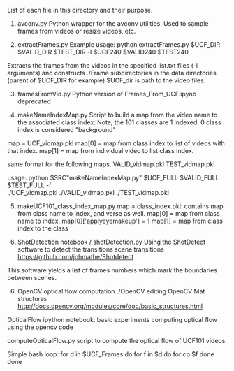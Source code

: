 List of each file in this directory and their purpose.

1. avconv.py
Python wrapper for the avconv utilities. Used to sample frames from videos or resize videos, etc.

2. extractFrames.py
Example usage:
python extractFrames.py $UCF_DIR $VALID_DIR $TEST_DIR -l $UCF240 $VALID240 $TEST240

Extracts the frames from the videos in the specified list.txt files (-l arguments)
and constructs ./Frame subdirectories in the data directories (parent of 
$UCF_DIR for example) $UCF_dir is path to the video files.

3. framesFromVid.py
Python version of Frames_From_UCF.ipynb
deprecated

4. makeNameIndexMap.py
Script to build a map from the video name to the associated class index.
Note, the 101 classes are 1 indexed. 0 class index is considered "background"

map = UCF_vidmap.pkl
map[0] = map from class index to list of videos with that index.
map[1] = map from individual video to list class index.

same format for the following maps.
VALID_vidmap.pkl
TEST_vidmap.pkl

usage:
python $SRC"makeNameIndexMap.py" $UCF_FULL $VALID_FULL $TEST_FULL -f \
./UCF_vidmap.pkl ./VALID_vidmap.pkl ./TEST_vidmap.pkl


5. makeUCF101_class_index_map.py
map = class_index.pkl: contains map from class name to index, and verse as well.
map[0] = map from class name to index. map[0]['applyeyemakeup'] = 1
map[1] = map from class index to the class


5. ShotDetection notebook / shotDetection.py
Using the ShotDetect software to detect the transitions scene transitions
https://github.com/johmathe/Shotdetect

This software yields a list of frames numbers which mark the boundaries between scenes.

6. OpenCV optical flow computation
./OpenCV
editing OpenCV Mat structures
http://docs.opencv.org/modules/core/doc/basic_structures.html

OpticalFlow ipython notebook: basic experiments computing optical flow using the opencv code

computeOpticalFlow.py script to compute the optical flow of UCF101 videos.



Simple bash loop:
for d in $UCF_Frames
do
	for f in $d
	do
		for cp $f 
	done
done
 
